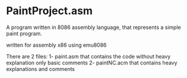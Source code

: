 # PaintProject.asm
A program written in 8086 assembly language, that represents a simple paint program.

written for assembly x86 using emu8086

There are 2 files:
1- paint.asm that contains the code without heavy explanation only basic comments
2- paintNC.acm that contains heavy explanations and comments
